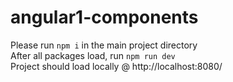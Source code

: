 # angular1-components

Please run `npm i` in the main project directory <br>
After all packages load, run `npm run dev` <br>
Project should load locally @ http://localhost:8080/
